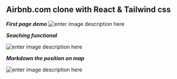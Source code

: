 ## Airbnb.com clone with React  & Tailwind css

***First page demo***
![enter image description here](https://i.imgur.com/BeVgLBQ.gif)


***Seaching functional***

![enter image description here](https://s6.gifyu.com/images/chrome-capture-1c81396a87e1decf9.gif)


***Markdown the position on map***

![enter image description here](https://s6.gifyu.com/images/chrome-capture-2.gif)

